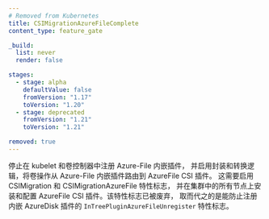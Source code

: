 ```yaml
---
# Removed from Kubernetes
title: CSIMigrationAzureFileComplete
content_type: feature_gate

_build:
  list: never
  render: false

stages:
  - stage: alpha 
    defaultValue: false
    fromVersion: "1.17"
    toVersion: "1.20"
  - stage: deprecated
    fromVersion: "1.21"
    toVersion: "1.21"

removed: true
---
```

<!--
Stops registering the Azure-File in-tree
plugin in kubelet and volume controllers and enables shims and translation
logic to route volume operations from the Azure-File in-tree plugin to
AzureFile CSI plugin. Requires CSIMigration and CSIMigrationAzureFile feature
flags  enabled and AzureFile CSI plugin installed and configured on all nodes
in the cluster. This flag has been deprecated in favor of the
`InTreePluginAzureFileUnregister` feature flag which prevents the registration
 of in-tree AzureFile plugin.
-->
停止在 kubelet 和卷控制器中注册 Azure-File 内嵌插件，
并启用封装和转换逻辑，将卷操作从 Azure-File 内嵌插件路由到 AzureFile CSI 插件。
这需要启用 CSIMigration 和 CSIMigrationAzureFile 特性标志，
并在集群中的所有节点上安装和配置 AzureFile CSI 插件。该特性标志已被废弃，
取而代之的是能防止注册内嵌 AzureDisk 插件的 `InTreePluginAzureFileUnregister` 特性标志。
